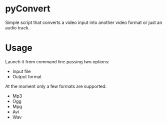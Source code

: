 # pyConvert
Simple script that converts a video input into another video format or just an audio track.

# Usage
Launch it from command line passing two options:
- Input file
- Output format

At the moment only a few formats are supported:
- Mp3
- Ogg
- Mpg
- Avi
- Wav
